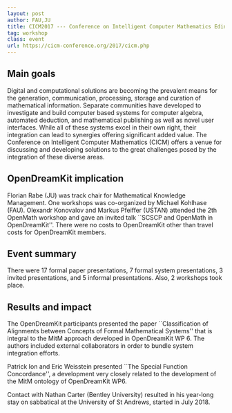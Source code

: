 ```yaml
---
layout: post
author: FAU,JU
title: CICM2017 --- Conference on Intelligent Computer Mathematics Edinburgh, UK, 17th-21st of July 2017
tag: workshop
class: event
url: https://cicm-conference.org/2017/cicm.php
---
```


## Main goals


Digital and computational solutions are becoming the prevalent means for the generation, communication, processing, storage and curation of mathematical information.
Separate communities have developed to investigate and build computer based systems for computer algebra, automated deduction, and mathematical publishing as well as novel user interfaces.
While all of these systems excel in their own right, their integration can lead to synergies offering significant added value.
The Conference on Intelligent Computer Mathematics (CICM) offers a venue for discussing and developing solutions to the great challenges posed by the integration of these diverse areas. 

## OpenDreamKit implication


Florian Rabe (JU) was track chair for Mathematical Knowledge Management.
One workshops was co-organized by Michael Kohlhase (FAU).
Olexandr Konovalov and Markus Pfeiffer (USTAN) attended the 2th OpenMath workshop and gave an invited talk ``SCSCP and OpenMath in OpenDreamKit''.
There were no costs to OpenDreamKit other than travel costs for OpenDreamKit members.

## Event summary


There were 17 formal paper presentations, 7 formal system presentations, 3 invited presentations, and 5 informal presentations.
Also, 2 workshops took place.

## Results and impact


The OpenDreamKit participants presented the paper ``Classification of Alignments between Concepts of Formal Mathematical Systems'' that is integral to the MitM approach developed in OpenDreamKit WP 6.
The authors included external collaborators in order to bundle system integration efforts.

Patrick Ion and Eric Weisstein presented ``The Special Function Concordance'', a development very closely related to the development of the MitM ontology of OpenDreamKit WP6.

Contact with Nathan Carter (Bentley University) resulted in his year-long stay on sabbatical at the University of St Andrews, started in July 2018.

